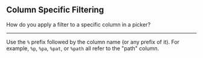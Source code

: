 ## Column Specific Filtering

How do you apply a filter to a specific column in a picker?

---

Use the `%` prefix followed by the column name (or any prefix of it). For example, `%p`, `%pa`, `%pat`, or `%path` all refer to the "path" column.

